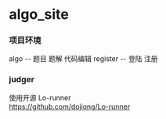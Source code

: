 # algo_site
### 项目环境 
algo -- 题目 题解 代码编辑
register -- 登陆 注册 
### judger
使用开源 Lo-runner  
https://github.com/dojiong/Lo-runner
